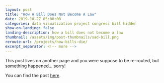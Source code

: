 ```yaml
---
layout: post
title: "How A Bill Does Not Become A Law"
date: 2019-10-27 05:00:00
categories: data visualization project congress bill hidden
show-on-landing: false
landing-description: how a bill does not become a law
thumbnail: /assets/img/post-thumbnails/sad-bill.png
reroute-url: /projects/how-bills-die/
excerpt_separator: <!-- more -->
---
```


This post lives on another page and you were suppose to be re-routed, but something happened... sorry!

You can find the post [here](/projects/how-bills-die/).

<script>
    window.location = '/projects/how-bills-die/';
</script>